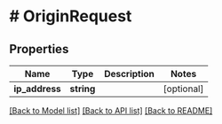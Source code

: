 # # OriginRequest

## Properties

Name | Type | Description | Notes
------------ | ------------- | ------------- | -------------
**ip_address** | **string** |  | [optional]

[[Back to Model list]](../../README.md#models) [[Back to API list]](../../README.md#endpoints) [[Back to README]](../../README.md)

